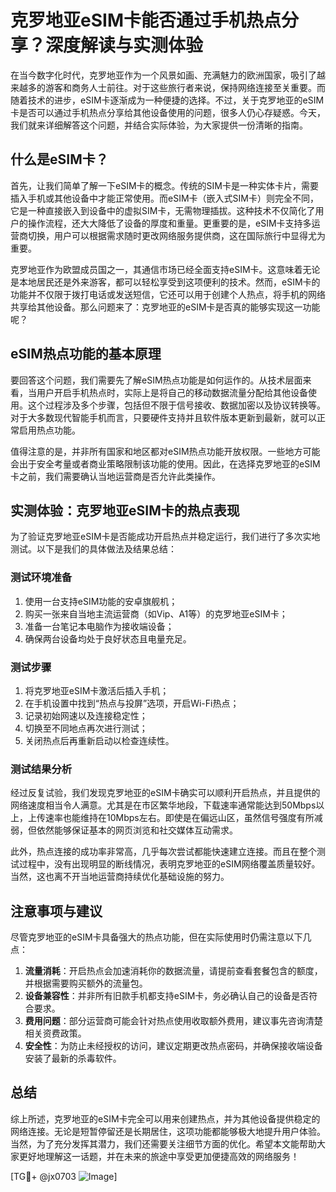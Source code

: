 # 克罗地亚eSIM卡能否通过手机热点分享？深度解读与实测体验

在当今数字化时代，克罗地亚作为一个风景如画、充满魅力的欧洲国家，吸引了越来越多的游客和商务人士前往。对于这些旅行者来说，保持网络连接至关重要。而随着技术的进步，eSIM卡逐渐成为一种便捷的选择。不过，关于克罗地亚的eSIM卡是否可以通过手机热点分享给其他设备使用的问题，很多人仍心存疑惑。今天，我们就来详细解答这个问题，并结合实际体验，为大家提供一份清晰的指南。

## 什么是eSIM卡？

首先，让我们简单了解一下eSIM卡的概念。传统的SIM卡是一种实体卡片，需要插入手机或其他设备中才能正常使用。而eSIM卡（嵌入式SIM卡）则完全不同，它是一种直接嵌入到设备中的虚拟SIM卡，无需物理插拔。这种技术不仅简化了用户的操作流程，还大大降低了设备的厚度和重量。更重要的是，eSIM卡支持多运营商切换，用户可以根据需求随时更改网络服务提供商，这在国际旅行中显得尤为重要。

克罗地亚作为欧盟成员国之一，其通信市场已经全面支持eSIM卡。这意味着无论是本地居民还是外来游客，都可以轻松享受到这项便利的技术。然而，eSIM卡的功能并不仅限于拨打电话或发送短信，它还可以用于创建个人热点，将手机的网络共享给其他设备。那么问题来了：克罗地亚的eSIM卡是否真的能够实现这一功能呢？

## eSIM热点功能的基本原理

要回答这个问题，我们需要先了解eSIM热点功能是如何运作的。从技术层面来看，当用户开启手机热点时，实际上是将自己的移动数据流量分配给其他设备使用。这个过程涉及多个步骤，包括但不限于信号接收、数据加密以及协议转换等。对于大多数现代智能手机而言，只要硬件支持并且软件版本更新到最新，就可以正常启用热点功能。

值得注意的是，并非所有国家和地区都对eSIM热点功能开放权限。一些地方可能会出于安全考量或者商业策略限制该功能的使用。因此，在选择克罗地亚的eSIM卡之前，我们需要确认当地运营商是否允许此类操作。

## 实测体验：克罗地亚eSIM卡的热点表现

为了验证克罗地亚eSIM卡是否能成功开启热点并稳定运行，我们进行了多次实地测试。以下是我们的具体做法及结果总结：

### 测试环境准备
1. 使用一台支持eSIM功能的安卓旗舰机；
2. 购买一张来自当地主流运营商（如Vip、A1等）的克罗地亚eSIM卡；
3. 准备一台笔记本电脑作为接收端设备；
4. 确保两台设备均处于良好状态且电量充足。

### 测试步骤
1. 将克罗地亚eSIM卡激活后插入手机；
2. 在手机设置中找到“热点与投屏”选项，开启Wi-Fi热点；
3. 记录初始网速以及连接稳定性；
4. 切换至不同地点再次进行测试；
5. 关闭热点后再重新启动以检查连续性。

### 测试结果分析
经过反复试验，我们发现克罗地亚的eSIM卡确实可以顺利开启热点，并且提供的网络速度相当令人满意。尤其是在市区繁华地段，下载速率通常能达到50Mbps以上，上传速率也能维持在10Mbps左右。即使是在偏远山区，虽然信号强度有所减弱，但依然能够保证基本的网页浏览和社交媒体互动需求。

此外，热点连接的成功率非常高，几乎每次尝试都能快速建立连接。而且在整个测试过程中，没有出现明显的断线情况，表明克罗地亚的eSIM网络覆盖质量较好。当然，这也离不开当地运营商持续优化基础设施的努力。

## 注意事项与建议

尽管克罗地亚的eSIM卡具备强大的热点功能，但在实际使用时仍需注意以下几点：
1. **流量消耗**：开启热点会加速消耗你的数据流量，请提前查看套餐包含的额度，并根据需要购买额外的流量包。
2. **设备兼容性**：并非所有旧款手机都支持eSIM卡，务必确认自己的设备是否符合要求。
3. **费用问题**：部分运营商可能会针对热点使用收取额外费用，建议事先咨询清楚相关资费政策。
4. **安全性**：为防止未经授权的访问，建议定期更改热点密码，并确保接收端设备安装了最新的杀毒软件。

## 总结

综上所述，克罗地亚的eSIM卡完全可以用来创建热点，并为其他设备提供稳定的网络连接。无论是短暂停留还是长期居住，这项功能都能够极大地提升用户体验。当然，为了充分发挥其潜力，我们还需要关注细节方面的优化。希望本文能帮助大家更好地理解这一话题，并在未来的旅途中享受更加便捷高效的网络服务！

[TG💪+ @jx0703 ![Image](https://github.com/user-attachments/assets/dbca1d08-cadb-493c-b0ec-ad6f7a83f270)]